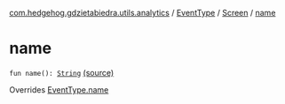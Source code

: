 [com.hedgehog.gdzietabiedra.utils.analytics](../../index.md) / [EventType](../index.md) / [Screen](index.md) / [name](./name.md)

# name

`fun name(): `[`String`](https://kotlinlang.org/api/latest/jvm/stdlib/kotlin/-string/index.html) [(source)](https://github.com/asvid/GdzieTaBiedra/tree/master/app/src/main/java/com/hedgehog/gdzietabiedra/utils/analytics/EventType.kt#L15)

Overrides [EventType.name](../name.md)

